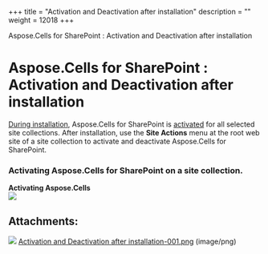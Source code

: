 +++
title = "Activation and Deactivation after installation" 
description = "" 
weight = 12018 
+++

Aspose.Cells for SharePoint : Activation and Deactivation after installation  

# Aspose.Cells for SharePoint : Activation and Deactivation after installation


[During installation](https://docs2.aspose.com/cells/sharepoint/productinformation/installasposecellsforsharepoint/installing+aspose.cells+for+sharepoint), Aspose.Cells for SharePoint is [activated](https://docs2.aspose.com/cells/sharepoint/productinformation/installasposecellsforsharepoint/deployment+and+activation) for all selected site collections. After installation, use the **Site Actions** menu at the root web site of a site collection to activate and deactivate Aspose.Cells for SharePoint.

### Activating Aspose.Cells for SharePoint on a site collection.

**Activating Aspose.Cells**  
![](https://docs2.aspose.com/cells/sharepoint/attachments/6356997/6488106.png)

## Attachments:

![](https://docs2.aspose.com/cells/sharepoint/images/icons/bullet_blue.gif) [Activation and Deactivation after installation-001.png](https://docs2.aspose.com/cells/sharepoint/attachments/6356997/6488106.png) (image/png)  

